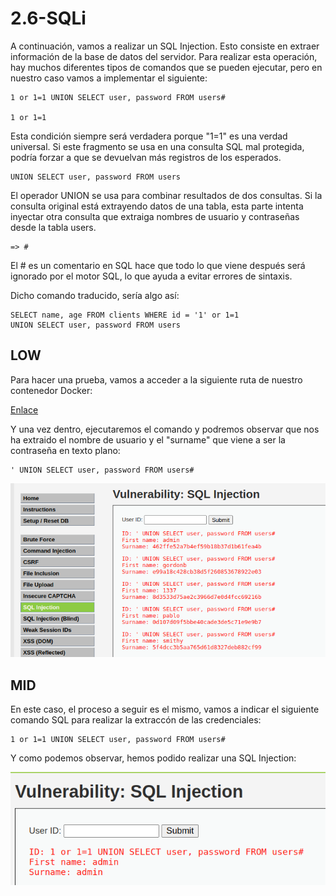 # 2.6-SQLi

A continuación, vamos a realizar un SQL Injection. Esto consiste en extraer información de la base de datos del servidor. Para realizar esta operación, hay muchos diferentes tipos de comandos que se pueden ejecutar, pero en nuestro caso vamos a implementar el siguiente:

    1 or 1=1 UNION SELECT user, password FROM users#

    1 or 1=1

Esta condición siempre será verdadera porque "1=1" es una verdad universal. Si este fragmento se usa en una consulta SQL mal protegida, podría forzar a que se devuelvan más registros de los esperados.

    UNION SELECT user, password FROM users

El operador UNION se usa para combinar resultados de dos consultas. Si la consulta original está extrayendo datos de una tabla, esta parte intenta inyectar otra consulta que extraiga nombres de usuario y contraseñas desde la tabla users.

    => #
    
El # es un comentario en SQL hace que todo lo que viene después será ignorado por el motor SQL, lo que ayuda a evitar errores de sintaxis.


Dicho comando traducido, sería algo así:

    SELECT name, age FROM clients WHERE id = '1' or 1=1 
    UNION SELECT user, password FROM users

## LOW

Para hacer una prueba, vamos a acceder a la siguiente ruta de nuestro contenedor Docker:

[Enlace](http://localhost/vulnerabilities/sqli/)

Y una vez dentro, ejecutaremos el comando y podremos observar que nos ha extraido el nombre de usuario y el "surname" que viene a ser la contraseña en texto plano:

    ' UNION SELECT user, password FROM users#

![Imagen](./images/low.png)


## MID

En este caso, el proceso a seguir es el mismo, vamos a indicar el siguiente comando SQL para realizar la extraccón de las credenciales:

    1 or 1=1 UNION SELECT user, password FROM users#

Y como podemos observar, hemos podido realizar una SQL Injection:

![Imagen](./images/mid.png)
